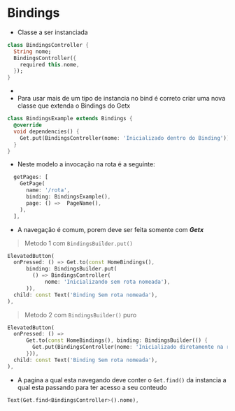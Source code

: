 # Bindings
- Classe a ser instanciada
```dart
class BindingsController {
  String nome;
  BindingsController({
    required this.nome,
  });
}
```
- 
- Para usar mais de um tipo de instancia no bind é correto criar uma nova classe que extenda o Bindings do Getx
```dart
class BindingsExample extends Bindings {
  @override
  void dependencies() {
    Get.put(BindingsController(nome: 'Inicializado dentro do Binding'));
  }
}
```
- Neste modelo a invocação na rota é a seguinte:
```dart
  getPages: [
    GetPage(
      name: '/rota',
      binding: BindingsExample(),
      page: () =>  PageName(),
    ),
  ],
```
- A navegação é comum, porem deve ser feita somente com ***Getx***
> Metodo 1 com ```BindingsBuilder.put()```
```dart
ElevatedButton(
  onPressed: () => Get.to(const HomeBindings(),
      binding: BindingsBuilder.put(
        () => BindingsController(
            nome: 'Inicializando sem rota nomeada'),
      )),
  child: const Text('Binding Sem rota nomeada'),
),
```
> Metodo 2 com ```BindingsBuilder()``` puro
```dart
ElevatedButton(
  onPressed: () =>
      Get.to(const HomeBindings(), binding: BindingsBuilder(() {
        Get.put(BindingsController(nome: 'Inicializado diretamente na rota 2'));
      })),
  child: const Text('Binding Sem rota nomeada'),
),
```
- A pagina a qual esta navegando deve conter o ```Get.find()``` da instancia a qual esta passando para ter acesso a seu conteudo
```dart
Text(Get.find<BindingsController>().nome),
```
